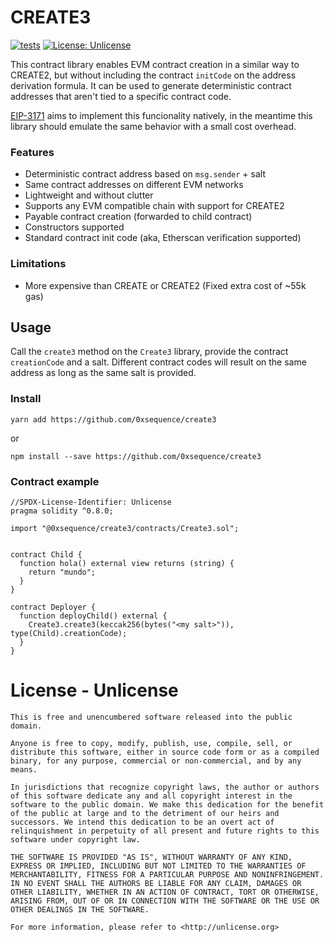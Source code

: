 # CREATE3

[![tests](https://github.com/0xsequence/create3/actions/workflows/tests.yml/badge.svg)](https://github.com/0xsequence/create3/actions/workflows/tests.yml)
[![License: Unlicense](https://img.shields.io/badge/license-Unlicense-blue.svg)](http://unlicense.org/)


This contract library enables EVM contract creation in a similar way to CREATE2, but without including the contract `initCode` on the address derivation formula. It can be used to generate deterministic contract addresses that aren't tied to a specific contract code.

[EIP-3171](https://github.com/ethereum/EIPs/pull/3171) aims to implement this funcionality natively, in the meantime this library should emulate the same behavior with a small cost overhead.

### Features

- Deterministic contract address based on `msg.sender` + salt
- Same contract addresses on different EVM networks
- Lightweight and without clutter
- Supports any EVM compatible chain with support for CREATE2
- Payable contract creation (forwarded to child contract)
- Constructors supported
- Standard contract init code (aka, Etherscan verification supported)

### Limitations

- More expensive than CREATE or CREATE2 (Fixed extra cost of ~55k gas)

## Usage

Call the `create3` method on the `Create3` library, provide the contract `creationCode` and a salt. Different contract codes will result on the same address as long as the same salt is provided.

### Install

`yarn add https://github.com/0xsequence/create3`

or

`npm install --save https://github.com/0xsequence/create3`

### Contract example

```solidity
//SPDX-License-Identifier: Unlicense
pragma solidity ^0.8.0;

import "@0xsequence/create3/contracts/Create3.sol";


contract Child {
  function hola() external view returns (string) {
    return "mundo";
  }
}

contract Deployer {
  function deployChild() external {
    Create3.create3(keccak256(bytes("<my salt>")), type(Child).creationCode);
  }
}
```

# License - Unlicense

```
This is free and unencumbered software released into the public domain.

Anyone is free to copy, modify, publish, use, compile, sell, or
distribute this software, either in source code form or as a compiled
binary, for any purpose, commercial or non-commercial, and by any
means.

In jurisdictions that recognize copyright laws, the author or authors
of this software dedicate any and all copyright interest in the
software to the public domain. We make this dedication for the benefit
of the public at large and to the detriment of our heirs and
successors. We intend this dedication to be an overt act of
relinquishment in perpetuity of all present and future rights to this
software under copyright law.

THE SOFTWARE IS PROVIDED "AS IS", WITHOUT WARRANTY OF ANY KIND,
EXPRESS OR IMPLIED, INCLUDING BUT NOT LIMITED TO THE WARRANTIES OF
MERCHANTABILITY, FITNESS FOR A PARTICULAR PURPOSE AND NONINFRINGEMENT.
IN NO EVENT SHALL THE AUTHORS BE LIABLE FOR ANY CLAIM, DAMAGES OR
OTHER LIABILITY, WHETHER IN AN ACTION OF CONTRACT, TORT OR OTHERWISE,
ARISING FROM, OUT OF OR IN CONNECTION WITH THE SOFTWARE OR THE USE OR
OTHER DEALINGS IN THE SOFTWARE.

For more information, please refer to <http://unlicense.org>
```
